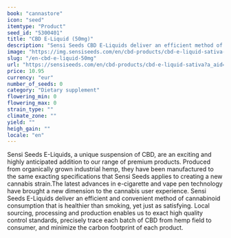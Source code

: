 ```yaml
---
book: "cannastore"
icon: "seed"
itemtype: "Product"
seed_id: "5300401"
title: "CBD E-Liquid (50mg)"
description: "Sensi Seeds CBD E-Liquids deliver an efficient method of cannabinoid consumption that is healthier than smoking, yet just as satisfying. Get yours now!"
image: "https://img.sensiseeds.com/en/cbd-products/cbd-e-liquid-sativa-image.png"
slug: "/en-cbd-e-liquid-50mg"
url: "https://sensiseeds.com/en/cbd-products/cbd-e-liquid-sativa?a_aid=cannastore"
price: 10.95
currency: "eur"
number_of_seeds: 0
category: "Dietary supplement"
flowering_min: 0
flowering_max: 0
strain_type: ""
climate_zone: ""
yield: ""
heigh_gain: ""
locale: "en"
---
```

Sensi Seeds E-Liquids, a unique suspension of CBD, are an exciting and highly anticipated addition to our range of premium products. Produced from organically grown industrial hemp, they have been manufactured to the same exacting specifications that Sensi Seeds applies to creating a new cannabis strain.The latest advances in e-cigarette and vape pen technology have brought a new dimension to the cannabis user experience. Sensi Seeds E-Liquids deliver an efficient and convenient method of cannabinoid consumption that is healthier than smoking, yet just as satisfying. Local sourcing, processing and production enables us to exact high quality control standards, precisely trace each batch of CBD from hemp field to consumer, and minimize the carbon footprint of each product.

